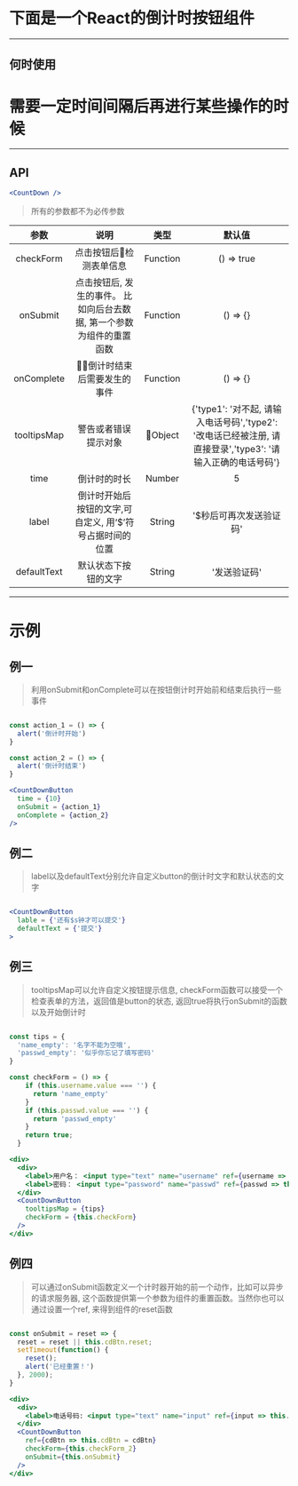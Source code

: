 # 下面是一个React的倒计时按钮组件

---

## 何时使用

# 需要一定时间间隔后再进行某些操作的时候

---

## API

```jsx
<CountDown />
```

> 所有的参数都不为必传参数

| 参数 | 说明 | 类型 | 默认值 |
|:---:|:----:|:---:|:-----:|
| checkForm | 点击按钮后检测表单信息 | Function | () => true | 
| onSubmit | 点击按钮后, 发生的事件。 比如向后台去数据, 第一个参数为组件的重置函数 | Function | () => {}|
| onComplete | 倒计时结束后需要发生的事件 | Function | () => {}|
| tooltipsMap | 警告或者错误提示对象 | Object | {'type1': '对不起, 请输入电话号码','type2': '改电话已经被注册, 请直接登录','type3': '请输入正确的电话号码'} |
| time | 倒计时的时长 | Number | 5 |
| label | 倒计时开始后按钮的文字,可自定义, 用‘$’符号占据时间的位置 | String | '$秒后可再次发送验证码' 
| defaultText | 默认状态下按钮的文字 | String | '发送验证码'|

---

# 示例

## 例一

> 利用onSubmit和onComplete可以在按钮倒计时开始前和结束后执行一些事件

```jsx

const action_1 = () => {
  alert('倒计时开始')
}

const action_2 = () => {
  alert('倒计时结束')
}

<CountDownButton 
  time = {10}
  onSubmit = {action_1}
  onComplete = {action_2}
/>

```

## 例二

> label以及defaultText分别允许自定义button的倒计时文字和默认状态的文字

```jsx

<CountDownButton
  lable = {'还有$s钟才可以提交'}
  defaultText = {'提交'}
>

```

## 例三

> tooltipsMap可以允许自定义按钮提示信息, checkForm函数可以接受一个检查表单的方法，返回值是button的状态, 返回true将执行onSubmit的函数以及开始倒计时

```jsx

const tips = {
  'name_empty': '名字不能为空哦',
  'passwd_empty': '似乎你忘记了填写密码'
}

const checkForm = () => {
    if (this.username.value === '') {
      return 'name_empty'
    }
    if (this.passwd.value === '') {
      return 'passwd_empty'
    }
    return true;
  }

<div>
  <div>
    <label>用户名： <input type="text" name="username" ref={username => this.username = username}/></label>
    <label>密码： <input type="password" name="passwd" ref={passwd => this.passwd = passwd}/></label>
  </div>
  <CountDownButton 
    tooltipsMap = {tips}
    checkForm = {this.checkForm}
  />
</div>

```

## 例四

> 可以通过onSubmit函数定义一个计时器开始的前一个动作，比如可以异步的请求服务器, 这个函数提供第一个参数为组件的重置函数。当然你也可以通过设置一个ref, 来得到组件的reset函数

```jsx

const onSubmit = reset => {
  reset = reset || this.cdBtn.reset;
  setTimeout(function() {
    reset();
    alert('已经重置！')
  }, 2000);
}

<div>
  <div>
    <label>电话号码: <input type="text" name="input" ref={input => this.input = input}/></label>
  </div>
  <CountDownButton 
    ref={cdBtn => this.cdBtn = cdBtn}
    checkForm={this.checkForm_2}
    onSubmit={this.onSubmit}
  />
</div>

```

